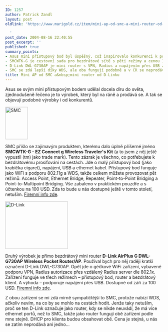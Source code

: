 ```yaml
---
ID: 1257
author: Patrick Zandl
layout: post
oldlink: 'https://www.marigold.cz/item/mini-ap-od-smc-a-mini-router-od-d-linku

  '
post_date: 2004-08-16 22:40:55
post_excerpt: ''
published: true
summary_points:
- Asus mini přístupový bod byl úspěšný, což inspirovalo konkurenci k podobným produktům.
- SMCWTK-G je cestovní sada pro bezdrátové sítě s pěti režimy a cenou 100 USD.
- D-Link DWL-G730AP je mini router s VPN, Radius a napájením přes USB za 100 USD.
- SMC se zdá lepší díky WDS, ale oba fungují podobně a v ČR se neprodávají.
title: Mini AP od SMC a&nbsp;mini router od D-Linku
---
```


<p>
Asus se svým mini přístupovým bodem udělal docela díru do světa, zjednodušeně řečeno je to výrobek, který byl na ráně a prodává se. A tak se objevují podobné výrobky i od konkurentů. </p>

<div class="rightbox">
<img src="/wp-content/uploads/20040816-smcwtkg_sm.jpg" alt="SMC" width="72" height="103" />  </div>
<p>
SMC přišlo se zajímavým produktem, kterému dalo úplně příšerné jméno <b>SMCWTK-G - EZ Connect g Wireless Traveler's Kit</b> (a to jsem z něj ještě vypustil (tm) jako trade mark). Tento zázrak je všechno, co potřebujete k bezdrátovému prosíťování na cestách. Jde o malý přístupový bod (jako krabička cigaret), napájení, USB a ethernet kabel. Přístupový bod funguje jako WiFi s podporu 802.11g a WDS, takže celkem můžete provozovat pět režimů: Access Point, Ethernet Bridge, Repeater, Point-to-Point Bridging a Point-to-Multipoint Bridging. Vše zabaleno v praktickém pouzdře a s účtenkou na 100 USD. Zda to bude u nás dostupné ještě v tomto století, netuším. <a href="http://www.smc.com/index.cfm?sec=Products&amp;pg=Product-Details&amp;prod=350&amp;site=c">Firemní info zde</a>.</p>

<div class="rightbox">
<img src="/wp-content/uploads/20040816-dlink-pocketrouter.jpg" alt="D-Link" width="200" height="151" /> </div>
<p>
Druhý výrobek je přímo bezdrátový mini router <b>D-Link AirPlus G DWL-G730AP Wireless Pocket Router/AP</b>.  Používal bych pro něj raději kratší označení D-Link DWL-G730AP. Opět jde o géčkové WiFi zařízení, vybavené podporu VPN, Radius autorizace přes vzdálený Radius server dle 802.1x. Zařízení funguje ve třech režimech &#8211; přístupový bod, router a bezdrátový klient. A výhoda &#8211; podporuje napájení přes USB. Dostupné od září za 100 USD. <a href="http://www.dlink.com/products/?pid=346">Firemní info zde</a>.</p>

<p>
Z obou zařízení se mi zdá mírně sympatičtější to SMC, protože nabízí WDS, ačkoliv nevím, na co by se mohlo na cestách hodit. Jenže taky netuším, proč se ten D-Link označuje jako router, kdy se nikde neuvádí, že má více ethernet portů, než to SMC, takže jako router fungují obě zařízení podle mne stejně. DHCP pro klienta budou obsahovat obě. Cena je stejná, u nás se zatím neprodává ani jedno&#8230;
</p>